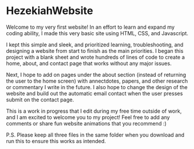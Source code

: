 # HezekiahWebsite

Welcome to my very first website! In an effort to learn and expand my coding ability, I made this very basic site using HTML, CSS, and Javascript.

I kept this simple and sleek, and prioritized learning, troubleshooting, and designing a website from start to finish as the main priorities. I began this project with a blank sheet and wrote hundreds of lines of code to create a home, about, and contact page that works without any major issues. </br>

Next, I hope to add on pages under the about section (instead of returning the user to the home screen) with annectdotes, papers, and other research or commentary I write in the future. I also hope to change the design of the website and build out the automatic email contact when the user presses submit on the contact page. </br>

This is a work in progress that I edit during my free time outside of work, and I am excited to welcome you to my project! Feel free to add any comments or share fun website animations that you recommend :)

P.S. Please keep all three files in the same folder when you download and run this to ensure this works as intended.
